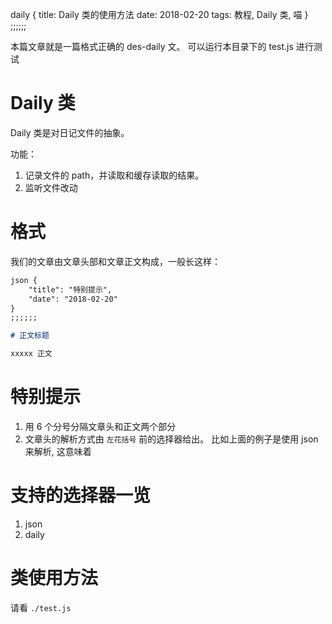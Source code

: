 daily {
    title: Daily 类的使用方法
    date: 2018-02-20 
    tags: 教程, Daily 类, 喵
}
;;;;;;

本篇文章就是一篇格式正确的 des-daily 文。 可以运行本目录下的 test.js 进行测试

# Daily 类 

Daily 类是对日记文件的抽象。 

功能： 

1. 记录文件的 path，并读取和缓存读取的结果。 
2. 监听文件改动 

# 格式 

我们的文章由文章头部和文章正文构成，一般长这样： 

``` markdown 
json {
    "title": "特别提示", 
    "date": "2018-02-20"
}
;;;;;;

# 正文标题

xxxxx 正文 
```

# 特别提示

1. 用 6 个分号分隔文章头和正文两个部分 
2. 文章头的解析方式由 `左花括号` 前的选择器给出。 比如上面的例子是使用 json 来解析, 这意味着

# 支持的选择器一览 

1. json 
2. daily


# 类使用方法

请看 `./test.js`


